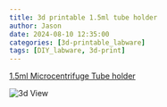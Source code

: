 ```yaml
---
title: 3d printable 1.5ml tube holder
author: Jason
date: 2024-08-10 12:35:00 
categories: [3d-printable_labware]
tags: [DIY_labware, 3d-print]
---
```

[1.5ml Microcentrifuge Tube holder](https://www.printables.com/model/545234-15ml-microcentrifuge-tube-holder)

![3d View](https://media.printables.com/media/prints/545234/images/4385018_90c334cf-a5f9-417e-8822-1770cc1882ef/thumbs/inside/1600x1200/png/large_display_body-v2_545234.webp)
